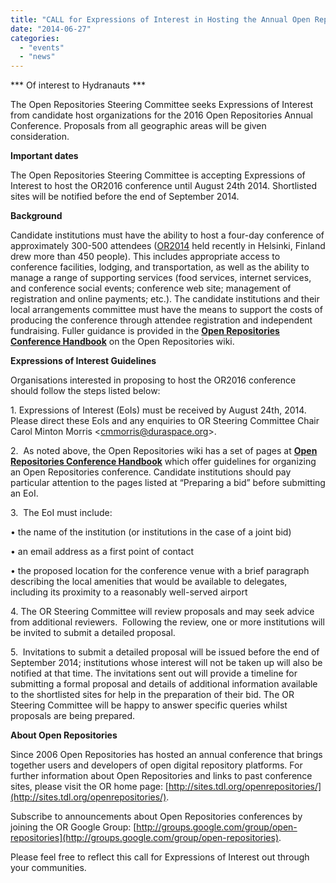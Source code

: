 ```yaml
---
title: "CALL for Expressions of Interest in Hosting the Annual Open Repositories Conference, 2016"
date: "2014-06-27"
categories: 
  - "events"
  - "news"
---
```


\*\*\* Of interest to Hydranauts \*\*\*

The Open Repositories Steering Committee seeks Expressions of Interest from candidate host organizations for the 2016 Open Repositories Annual Conference. Proposals from all geographic areas will be given consideration.

**Important dates**

The Open Repositories Steering Committee is accepting Expressions of Interest to host the OR2016 conference until August 24th 2014. Shortlisted sites will be notified before the end of September 2014.

**Background**

Candidate institutions must have the ability to host a four-day conference of approximately 300-500 attendees ([OR2014](http://or2014.helsinki.fi/) held recently in Helsinki, Finland drew more than 450 people). This includes appropriate access to conference facilities, lodging, and transportation, as well as the ability to manage a range of supporting services (food services, internet services, and conference social events; conference web site; management of registration and online payments; etc.). The candidate institutions and their local arrangements committee must have the means to support the costs of producing the conference through attendee registration and independent fundraising. Fuller guidance is provided in the **[Open Repositories Conference Handbook](https://wiki.duraspace.org/display/or11/Open+Repositories+Conference+Handbook)** on the Open Repositories wiki.

**Expressions of Interest Guidelines**

Organisations interested in proposing to host the OR2016 conference should follow the steps listed below:

1\. Expressions of Interest (EoIs) must be received by August 24th, 2014. Please direct these EoIs and any enquiries to OR Steering Committee Chair Carol Minton Morris <[cmmorris@duraspace.org](mailto:cmmorris@duraspace.org)\>.

2\.  As noted above, the Open Repositories wiki has a set of pages at **[Open Repositories Conference Handbook](https://wiki.duraspace.org/display/or11/Open+Repositories+Conference+Handbook)** which offer guidelines for organizing an Open Repositories conference. Candidate institutions should pay particular attention to the pages listed at “Preparing a bid” before submitting an EoI.

3\.  The EoI must include:

• the name of the institution (or institutions in the case of a joint bid)

• an email address as a first point of contact

• the proposed location for the conference venue with a brief paragraph describing the local amenities that would be available to delegates, including its proximity to a reasonably well-served airport

4\. The OR Steering Committee will review proposals and may seek advice from additional reviewers.  Following the review, one or more institutions will be invited to submit a detailed proposal.

5\.  Invitations to submit a detailed proposal will be issued before the end of September 2014; institutions whose interest will not be taken up will also be notified at that time. The invitations sent out will provide a timeline for submitting a formal proposal and details of additional information available to the shortlisted sites for help in the preparation of their bid. The OR Steering Committee will be happy to answer specific queries whilst proposals are being prepared.

**About Open Repositories**

Since 2006 Open Repositories has hosted an annual conference that brings together users and developers of open digital repository platforms. For further information about Open Repositories and links to past conference sites, please visit the OR home page: [http://sites.tdl.org/openrepositories/](http://sites.tdl.org/openrepositories/).

Subscribe to announcements about Open Repositories conferences by joining the OR Google Group: [http://groups.google.com/group/open-repositories](http://groups.google.com/group/open-repositories).

Please feel free to reflect this call for Expressions of Interest out through your communities.
